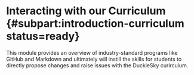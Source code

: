 # Interacting with our Curriculum {#subpart:introduction-curriculum status=ready}

This module provides an overview of industry-standard programs like GitHub and Markdown and ultimately will instill the skills for students to directly propose changes and raise issues with the DuckieSky curirculum.